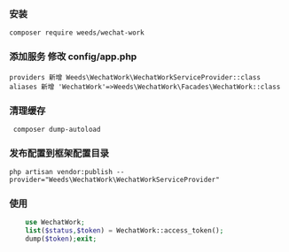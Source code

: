 ###  安装
```shell
composer require weeds/wechat-work
```

### 添加服务 修改 config/app.php
```shell
providers 新增 Weeds\WechatWork\WechatWorkServiceProvider::class
aliases 新增 'WechatWork'=>Weeds\WechatWork\Facades\WechatWork::class
```

### 清理缓存
```shell
 composer dump-autoload
```

###  发布配置到框架配置目录
```shell
php artisan vendor:publish --provider="Weeds\WechatWork\WechatWorkServiceProvider"
```
###

###  使用
```php
    use WechatWork;
    list($status,$token) = WechatWork::access_token();
    dump($token);exit;
```
